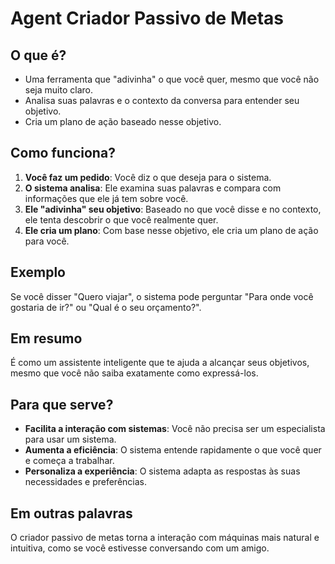 # Agent Criador Passivo de Metas

## O que é?

- Uma ferramenta que "adivinha" o que você quer, mesmo que você não seja muito claro.
- Analisa suas palavras e o contexto da conversa para entender seu objetivo.
- Cria um plano de ação baseado nesse objetivo.

## Como funciona?

1. **Você faz um pedido**: Você diz o que deseja para o sistema.
2. **O sistema analisa**: Ele examina suas palavras e compara com informações que ele já tem sobre você.
3. **Ele "adivinha" seu objetivo**: Baseado no que você disse e no contexto, ele tenta descobrir o que você realmente quer.
4. **Ele cria um plano**: Com base nesse objetivo, ele cria um plano de ação para você.

## Exemplo

Se você disser "Quero viajar", o sistema pode perguntar "Para onde você gostaria de ir?" ou "Qual é o seu orçamento?".

## Em resumo

É como um assistente inteligente que te ajuda a alcançar seus objetivos, mesmo que você não saiba exatamente como expressá-los.

## Para que serve?

- **Facilita a interação com sistemas**: Você não precisa ser um especialista para usar um sistema.
- **Aumenta a eficiência**: O sistema entende rapidamente o que você quer e começa a trabalhar.
- **Personaliza a experiência**: O sistema adapta as respostas às suas necessidades e preferências.

## Em outras palavras

O criador passivo de metas torna a interação com máquinas mais natural e intuitiva, como se você estivesse conversando com um amigo.

